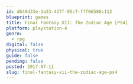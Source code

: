 ```yaml
---
id: d640d33e-3a23-427f-95c7-fff06586c112
blueprint: games
title: Final Fantasy XII: The Zodiac Age [PS4]
platform: playstation-4
genre:
  - rpg
digital: false
physical: true
guide: false
pending: false
posted: 2017-07-11
slug: final-fantasy-xii-the-zodiac-age-ps4
---
```

